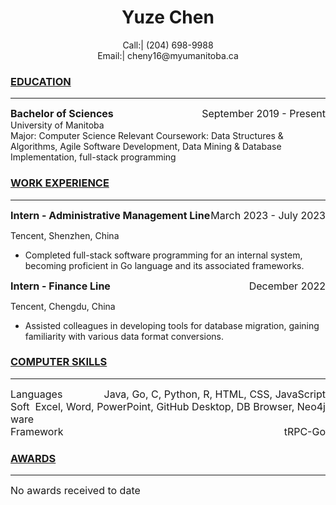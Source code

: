 # <center>Yuze Chen</center>  

<center>Call:| (204) 698-9988  </center>  

<center>Email:| cheny16@myumanitoba.ca  </center>  

### **<u>EDUCATION</u>**
***
<div style="font-size:16px"><span style="float:right">September 2019 - Present</span><strong>Bachelor of Sciences</strong></div>  
University of Manitoba<br>
Major: Computer Science
Relevant Coursework: Data Structures & Algorithms, Agile Software Development, Data Mining & Database Implementation, full-stack programming

### **<u>WORK EXPERIENCE</u>**
***
<div style="font-size:16px"><span style="float:right">March 2023 - July 2023</span><strong>Intern - Administrative Management Line</strong></div>

Tencent, Shenzhen, China
+ Completed full-stack software programming for an internal system, becoming proficient in Go language and its associated frameworks.


<div style="font-size:16px"><span style="float:right">December 2022</span><strong>Intern - Finance Line</strong></div>

Tencent, Chengdu, China
+ Assisted colleagues in developing tools for database migration, gaining familiarity with various data format conversions.




### **<u>COMPUTER SKILLS</u>**
***
<div style="font-size:16px"><span style="float:right"> Java, Go, C, Python,  R, HTML, CSS, JavaScript</span>Languages</div>  
<div style="font-size:16px"><span style="float:right"> Excel, Word, PowerPoint, GitHub Desktop, DB Browser, Neo4j </span>Software</div>  
<div style="font-size:16px"><span style="float:right"> tRPC-Go</span>Framework</div>  

### **<u>AWARDS</u>**
***
<div style="font-size:16px">No awards received to date</div>
